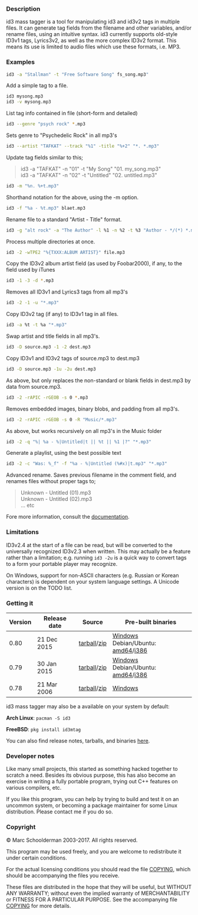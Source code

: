 ### Description

id3 mass tagger is a tool for manipulating id3 and id3v2 tags in multiple files. It can generate tag fields from the filename and other variables, and/or rename files, using an intuitive syntax. id3 currently supports old-style ID3v1 tags, Lyrics3v2, as well as the more complex ID3v2 format. This means its use is limited to audio files which use these formats, i.e. MP3.

### Examples

```sh
id3 -a "Stallman" -t "Free Software Song" fs_song.mp3"
```
Add a simple tag to a file.
```sh
id3 mysong.mp3
id3 -v mysong.mp3
```
List tag info contained in file (short-form and detailed)
```sh
id3 --genre "psych rock" *.mp3
```
Sets genre to "Psychedelic Rock" in all mp3's
```sh
id3 --artist "TAFKAT" --track "%1" -title "%+2" "*. *.mp3"
```
Update tag fields similar to this;
>id3 -a "TAFKAT" -n "01" -t "My Song"  "01. my_song.mp3"<br/>
>id3 -a "TAFKAT" -n "02" -t "Untitled" "02. untitled.mp3"

```sh
id3 -m "%n. %+t.mp3"
```
Shorthand notation for the above, using the -m option.
```sh
id3 -f "%a - %t.mp3" blaet.mp3
```
Rename file to a standard "Artist - Title" format.
```sh
id3 -g "alt rock" -a "The Author" -l %1 -n %2 -t %3 "Author - */(*) *.mp3"
```
Process multiple directories at once.
```sh
id3 -2 -wTPE2 "%{TXXX:ALBUM ARTIST}" file.mp3
```
Copy the ID3v2 album artist field (as used by Foobar2000), if any, to the field used by iTunes
```sh
id3 -1 -3 -d *.mp3
```
Removes all ID3v1 and Lyrics3 tags from all mp3's
```sh
id3 -2 -1 -u "*.mp3"
```
Copy ID3v2 tag (if any) to ID3v1 tag in all files.
```sh
id3 -a %t -t %a "*.mp3"
```
Swap artist and title fields in all mp3's.
```sh
id3 -D source.mp3 -1 -2 dest.mp3
```
Copy ID3v1 and ID3v2 tags of source.mp3 to dest.mp3
```sh
id3 -D source.mp3 -1u -2u dest.mp3
```
As above, but only replaces the non-standard or blank fields in dest.mp3 by data from source.mp3.
```sh
id3 -2 -rAPIC -rGEOB -s 0 *.mp3
```
Removes embedded images, binary blobs, and padding from all mp3's.
```sh
id3 -2 -rAPIC -rGEOB -s 0 -R "Music/*.mp3"
```
As above, but works recursively on all mp3's in the Music folder
```sh
id3 -2 -q "%| %a - %|Untitled|t || %t || %1 |?" "*.mp3"
```
Generate a playlist, using the best possible text
```sh
id3 -2 -c "Was: %_f" -f "%a - %|Untitled (%#x)|t.mp3" "*.mp3"
```
Advanced rename. Saves previous filename in the comment field, and renames files without proper tags to;
>Unknown - Untitled (01).mp3<br/>
>Unknown - Untitled (02).mp3<br/>
>... etc

Fore more information, consult the [documentation](https://github.com/squell/id3/blob/master/README).
### Limitations

ID3v2.4 at the start of a file can be read, but will be converted to the universally recognized ID3v2.3 when written. This may actually be a feature rather
than a limitation; e.g. running `id3 -2u` is a quick way to convert tags to a form your portable player may recognize.

On Windows, support for non-ASCII characters (e.g. Russian or Korean characters) is dependent on your system language settings. A Unicode version is on the TODO list.

### Getting it

Version  | Release date | Source | Pre-built binaries
-------- | ------------ | ------ | ------
0.80     | 21 Dec 2015  | [tarball](https://github.com/squell/id3/releases/download/0.80/id3-0.80.tar.gz)/[zip](https://github.com/squell/id3/releases/download/0.80/id3-080s.zip) | [Windows](https://github.com/squell/id3/releases/download/0.80/id3-080w.zip)<br> Debian/Ubuntu: [amd64](https://github.com/squell/id3/releases/download/0.80/id3mtag_0.80-1_amd64.deb)/[i386](https://github.com/squell/id3/releases/download/0.80/id3mtag_0.80-1_i386.deb)
0.79     | 30 Jan 2015  | [tarball](https://github.com/squell/id3/releases/download/0.79/id3-0.79.tar.gz)/[zip](https://github.com/squell/id3/releases/download/0.79/id3-079s.zip) | [Windows](https://github.com/squell/id3/releases/download/0.79/id3-079w.zip)<br> Debian/Ubuntu: [amd64](https://github.com/squell/id3/releases/download/0.79/id3mtag_0.79-1_amd64.deb)/[i386](https://github.com/squell/id3/releases/download/0.79/id3mtag_0.79-1_i386.deb)
0.78     | 21 Mar 2006  | [tarball](https://github.com/squell/id3/releases/download/0.78/id3-0.78.tar.gz)/[zip](https://github.com/squell/id3/releases/download/0.78/id3-078s.zip) | [Windows](https://github.com/squell/id3/releases/download/0.78/id3-078w.zip)

id3 mass tagger may also be a available on your system by default:

**Arch Linux**: `pacman -S id3`

**FreeBSD**: `pkg install id3mtag`

You can also find release notes, tarballs, and binaries [here](https://github.com/squell/id3/releases/latest/).

### Developer notes

Like many small projects, this started as something hacked together to scratch a need. Besides its obvious purpose, this has also become an exercise in writing a fully portable program, trying out C++ features on various compilers, etc.

If you like this program, you can help by trying to build and test it on an uncommon system, or becoming a package maintainer for some Linux distribution. Please contact me if you do so.

### Copyright

&copy; Marc Schoolderman 2003-2017. All rights reserved.

This program may be used freely, and you are welcome to redistribute it under certain conditions.

For the actual licensing conditions you should read the file [COPYING](https://raw.githubusercontent.com/squell/id3/master/COPYING), which should be accompanying the files you receive.

These files are distributed in the hope that they will be useful,
but WITHOUT ANY WARRANTY; without even the implied warranty of
MERCHANTABILITY or FITNESS FOR A PARTICULAR PURPOSE. See the
accompanying file [COPYING](https://raw.githubusercontent.com/squell/id3/master/COPYING) for more details.
